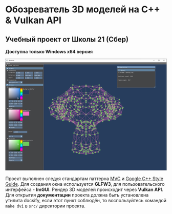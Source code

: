 # Обозреватель 3D моделей на C++ & Vulkan API

## Учебный проект от Школы 21 (Сбер)

**Доступна только Windows x64 версия**

![](materials/monkey.png)

Проект выполнен следуя стандартам паттерна [MVC](https://ru.wikipedia.org/wiki/Model-View-Controller) и [Google C++ Style Guide](https://google.github.io/styleguide/cppguide.html). Для создания окна используется **GLFW3**, для пользовательского интерфейса - **ImGUI**. Рендер 3D моделей происходит через **Vulkan API**. Для открытия **документации** проекта должна быть установлена утилита docsify, если этот пункт соблюдён, то воспользуйтесь командой ``make dvi`` в ``src/`` директории проекта.
